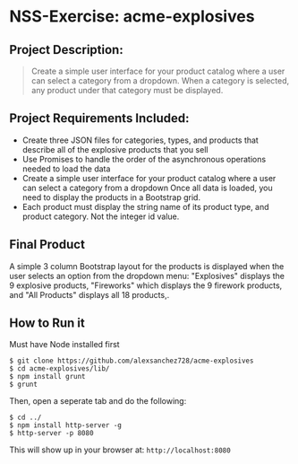# NSS-Exercise: acme-explosives

## Project Description:
> Create a simple user interface for your product catalog where a user can select a category from a dropdown. When a category is selected, any product under that category must be displayed.

## Project Requirements Included:
* Create three JSON files for categories, types, and products that describe all of the explosive products that you sell
* Use Promises to handle the order of the asynchronous operations needed to load the data
* Create a simple user interface for your product catalog where a user can select a category from a dropdown
Once all data is loaded, you need to display the products in a Bootstrap grid.
*  Each product must display the string name of its product type, and product category. Not the integer id value.


## Final Product

A simple 3 column Bootstrap layout for the products is displayed when the user selects an option from the dropdown menu: "Explosives" displays the 9 explosive products, "Fireworks" which displays the 9 firework products, and "All Products" displays all 18 products,.

## How to Run it
Must have Node installed first
```
$ git clone https://github.com/alexsanchez728/acme-explosives
$ cd acme-explosives/lib/
$ npm install grunt
$ grunt
```
Then, open a seperate tab and do the following:
```
$ cd ../
$ npm install http-server -g
$ http-server -p 8080
```
This will show up in your browser at:
`http://localhost:8080`